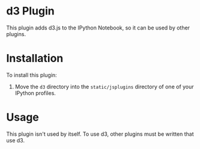 # d3 Plugin

This plugin adds d3.js to the IPython Notebook, so it can be used by other plugins.

# Installation

To install this plugin:

1. Move the `d3` directory into the `static/jsplugins` directory of one of your IPython profiles.

# Usage

This plugin isn't used by itself. To use d3, other plugins must be written that use d3.

